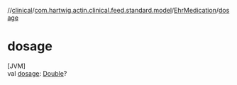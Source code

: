 //[clinical](../../../index.md)/[com.hartwig.actin.clinical.feed.standard.model](../index.md)/[EhrMedication](index.md)/[dosage](dosage.md)

# dosage

[JVM]\
val [dosage](dosage.md): [Double](https://kotlinlang.org/api/latest/jvm/stdlib/kotlin/-double/index.html)?
